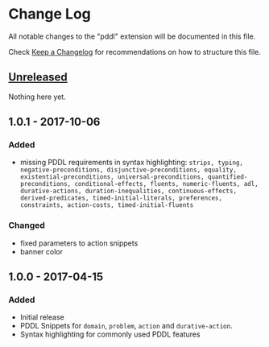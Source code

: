 # Change Log

All notable changes to the "pddl" extension will be documented in this file.

Check [Keep a Changelog](http://keepachangelog.com/) for recommendations on how to structure this file.

## [Unreleased]

Nothing here yet.

## 1.0.1 - 2017-10-06

### Added

- missing PDDL requirements in syntax highlighting: `strips, typing, negative-preconditions, disjunctive-preconditions, equality, existential-preconditions, universal-preconditions, quantified-preconditions, conditional-effects, fluents, numeric-fluents, adl, durative-actions, duration-inequalities, continuous-effects, derived-predicates, timed-initial-literals, preferences, constraints, action-costs, timed-initial-fluents`

### Changed

- fixed parameters to action snippets
- banner color

## 1.0.0 - 2017-04-15

### Added

- Initial release
- PDDL Snippets for `domain`, `problem`, `action` and `durative-action`.
- Syntax highlighting for commonly used PDDL features

[Unreleased]: https://github.com/jan-dolejsi/vscode-pddl/compare/v1.0.0...HEAD
[1.0.1]:https://github.com/jan-dolejsi/vscode-pddl/compare/v1.0.0...v1.0.1
